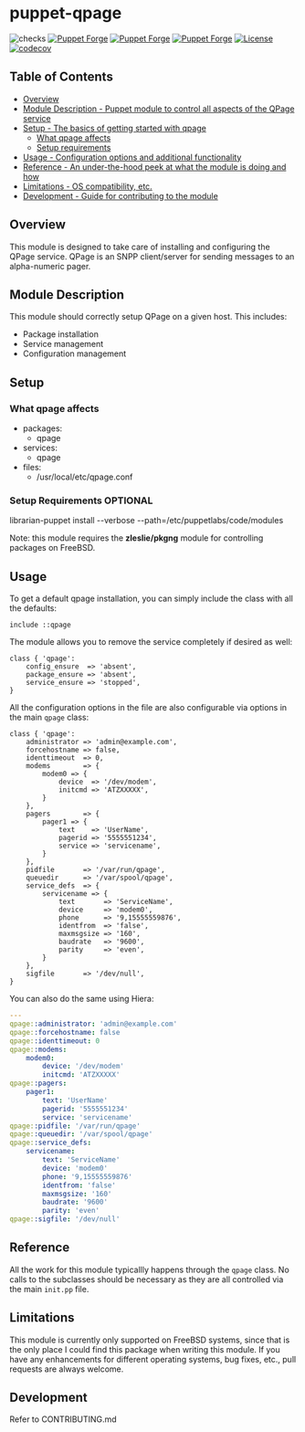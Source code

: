 # puppet-qpage

![checks](https://github.com/broadinstitute/puppet-qpage/workflows/checks/badge.svg?branch=main)
[![Puppet Forge](https://img.shields.io/puppetforge/dt/broadinstitute/qpage.svg)](https://forge.puppet.com/broadinstitute/qpage)
[![Puppet Forge](https://img.shields.io/puppetforge/v/broadinstitute/qpage.svg)](https://forge.puppet.com/broadinstitute/qpage)
[![Puppet Forge](https://img.shields.io/puppetforge/f/broadinstitute/qpage.svg)](https://forge.puppet.com/broadinstitute/qpage)
[![License](https://img.shields.io/badge/License-BSD%203--Clause-blue.svg)](https://opensource.org/licenses/BSD-3-Clause)
[![codecov](https://codecov.io/gh/broadinstitute/puppet-qpage/branch/main/graph/badge.svg)](https://codecov.io/gh/broadinstitute/puppet-qpage)

## Table of Contents

* [Overview](#overview)
* [Module Description - Puppet module to control all aspects of the QPage service](#module-description)
* [Setup - The basics of getting started with qpage](#setup)
  * [What qpage affects](#what-qpage-affects)
  * [Setup requirements](#setup-requirements)
* [Usage - Configuration options and additional functionality](#usage)
* [Reference - An under-the-hood peek at what the module is doing and how](#reference)
* [Limitations - OS compatibility, etc.](#limitations)
* [Development - Guide for contributing to the module](#development)

## Overview

This module is designed to take care of installing and configuring the QPage service. QPage is an SNPP client/server for sending messages to an alpha-numeric pager.

## Module Description

This module should correctly setup QPage on a given host.  This includes:

* Package installation
* Service management
* Configuration management

## Setup

### What qpage affects

* packages:
  * qpage
* services:
  * qpage
* files:
  * /usr/local/etc/qpage.conf

### Setup Requirements **OPTIONAL**

librarian-puppet install --verbose --path=/etc/puppetlabs/code/modules

Note: this module requires the **zleslie/pkgng** module for controlling packages on FreeBSD.

## Usage

To get a default qpage installation, you can simply include the class with all the defaults:

```puppet
include ::qpage
```

The module allows you to remove the service completely if desired as well:

```puppet
class { 'qpage':
    config_ensure  => 'absent',
    package_ensure => 'absent',
    service_ensure => 'stopped',
}
```

All the configuration options in the file are also configurable via options in the main `qpage` class:

```puppet
class { 'qpage':
    administrator => 'admin@example.com',
    forcehostname => false,
    identtimeout  => 0,
    modems        => {
        modem0 => {
            device  => '/dev/modem',
            initcmd => 'ATZXXXXX',
        }
    },
    pagers        => {
        pager1 => {
            text    => 'UserName',
            pagerid => '5555551234',
            service => 'servicename',
        }
    },
    pidfile       => '/var/run/qpage',
    queuedir      => '/var/spool/qpage',
    service_defs  => {
        servicename => {
            text       => 'ServiceName',
            device     => 'modem0',
            phone      => '9,15555559876',
            identfrom  => 'false',
            maxmsgsize => '160',
            baudrate   => '9600',
            parity     => 'even',
        }
    },
    sigfile       => '/dev/null',
}
```

You can also do the same using Hiera:

```yaml
---
qpage::administrator: 'admin@example.com'
qpage::forcehostname: false
qpage::identtimeout: 0
qpage::modems:
    modem0:
        device: '/dev/modem'
        initcmd: 'ATZXXXXX'
qpage::pagers:
    pager1:
        text: 'UserName'
        pagerid: '5555551234'
        service: 'servicename'
qpage::pidfile: '/var/run/qpage'
qpage::queuedir: '/var/spool/qpage'
qpage::service_defs:
    servicename:
        text: 'ServiceName'
        device: 'modem0'
        phone: '9,15555559876'
        identfrom: 'false'
        maxmsgsize: '160'
        baudrate: '9600'
        parity: 'even'
qpage::sigfile: '/dev/null'
```

## Reference

All the work for this module typicallly happens through the `qpage` class.  No calls to the subclasses should be necessary as they are all controlled via the main `init.pp` file.

## Limitations

This module is currently only supported on FreeBSD systems, since that is the only place I could find this package when writing this module.  If you have any enhancements for different operating systems, bug fixes, etc., pull requests are always welcome.

## Development

Refer to CONTRIBUTING.md
